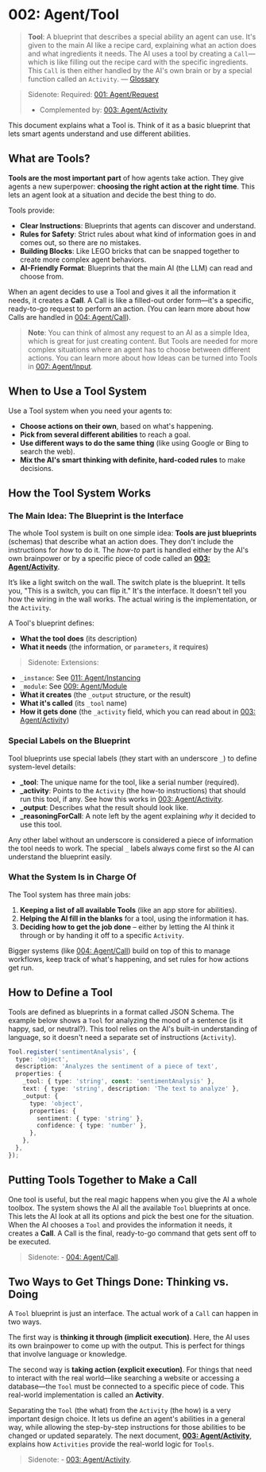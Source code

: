 # 002: Agent/Tool

> **Tool**: A blueprint that describes a special ability an agent can use. It's given to the main AI like a recipe card, explaining what an action does and what ingredients it needs. The AI uses a tool by creating a `Call`—which is like filling out the recipe card with the specific ingredients. This `Call` is then either handled by the AI's own brain or by a special function called an `Activity`. — [Glossary](./000_glossary.md)

> Sidenote: Required: [001: Agent/Request](./001_agent_request.md)
> - Complemented by: [003: Agent/Activity](./003_agent_activity.md)

This document explains what a Tool is. Think of it as a basic blueprint that lets smart agents understand and use different abilities.

## What are Tools?

**Tools are the most important part** of how agents take action. They give agents a new superpower: **choosing the right action at the right time**. This lets an agent look at a situation and decide the best thing to do.

Tools provide:

- **Clear Instructions**: Blueprints that agents can discover and understand.
- **Rules for Safety**: Strict rules about what kind of information goes in and comes out, so there are no mistakes.
- **Building Blocks**: Like LEGO bricks that can be snapped together to create more complex agent behaviors.
- **AI-Friendly Format**: Blueprints that the main AI (the LLM) can read and choose from.

When an agent decides to use a Tool and gives it all the information it needs, it creates a **Call**. A Call is like a filled-out order form—it's a specific, ready-to-go request to perform an action. (You can learn more about how Calls are handled in [004: Agent/Call](./004_agent_call.md)).

> **Note**: You can think of almost any request to an AI as a simple Idea, which is great for just creating content. But Tools are needed for more complex situations where an agent has to choose between different actions. You can learn more about how Ideas can be turned into Tools in [007: Agent/Input](./007_agent_input.md).

## When to Use a Tool System

Use a Tool system when you need your agents to:

- **Choose actions on their own**, based on what's happening.
- **Pick from several different abilities** to reach a goal.
- **Use different ways to do the same thing** (like using Google or Bing to search the web).
- **Mix the AI's smart thinking with definite, hard-coded rules** to make decisions.

## How the Tool System Works

### The Main Idea: The Blueprint is the Interface

The whole Tool system is built on one simple idea: **Tools are just blueprints** (schemas) that describe what an action does. They don't include the instructions for *how* to do it. The *how-to* part is handled either by the AI's own brainpower or by a specific piece of code called an **[003: Agent/Activity](./003_agent_activity.md)**.

It’s like a light switch on the wall. The switch plate is the blueprint. It tells you, "This is a switch, you can flip it." It's the interface. It doesn't tell you how the wiring in the wall works. The actual wiring is the implementation, or the `Activity`.


A Tool's blueprint defines:

- **What the tool does** (its description)
- **What it needs** (the information, or `parameters`, it requires)
> Sidenote: Extensions:
>

- `_instance`: See [011: Agent/Instancing](./011_agent_instancing.md)
- `_module`: See [009: Agent/Module](./009_agent_module.md)
- **What it creates** (the `_output` structure, or the result)
- **What it's called** (its `_tool` name)
- **How it gets done** (the `_activity` field, which you can read about in [003: Agent/Activity](./003_agent_activity.md))

### Special Labels on the Blueprint

Tool blueprints use special labels (they start with an underscore `_`) to define system-level details:

- **\_tool**: The unique name for the tool, like a serial number (required).
- **\_activity**: Points to the `Activity` (the how-to instructions) that should run this tool, if any. See how this works in [003: Agent/Activity](./003_agent_activity.md).
- **\_output**: Describes what the result should look like.
- **\_reasoningForCall**: A note left by the agent explaining *why* it decided to use this tool.

Any other label without an underscore is considered a piece of information the tool needs to work. The special `_` labels always come first so the AI can understand the blueprint easily.

### What the System Is in Charge Of

The Tool system has three main jobs:

1.  **Keeping a list of all available Tools** (like an app store for abilities).
2.  **Helping the AI fill in the blanks** for a tool, using the information it has.
3.  **Deciding how to get the job done** – either by letting the AI think it through or by handing it off to a specific `Activity`.

Bigger systems (like [004: Agent/Call](./004_agent_call.md)) build on top of this to manage workflows, keep track of what's happening, and set rules for how actions get run.

## How to Define a Tool

Tools are defined as blueprints in a format called JSON Schema. The example below shows a `Tool` for analyzing the mood of a sentence (is it happy, sad, or neutral?). This tool relies on the AI's built-in understanding of language, so it doesn't need a separate set of instructions (`Activity`).

```typescript
Tool.register('sentimentAnalysis', {
  type: 'object',
  description: 'Analyzes the sentiment of a piece of text',
  properties: {
    _tool: { type: 'string', const: 'sentimentAnalysis' },
    text: { type: 'string', description: 'The text to analyze' },
    _output: {
      type: 'object',
      properties: {
        sentiment: { type: 'string' },
        confidence: { type: 'number' },
      },
    },
  },
});
```

## Putting Tools Together to Make a Call

One tool is useful, but the real magic happens when you give the AI a whole toolbox. The system shows the AI all the available `Tool` blueprints at once. This lets the AI look at all its options and pick the best one for the situation. When the AI chooses a `Tool` and provides the information it needs, it creates a **Call**. A Call is the final, ready-to-go command that gets sent off to be executed.

> Sidenote: - [004: Agent/Call](./004_agent_call.md).
>

## Two Ways to Get Things Done: Thinking vs. Doing

A `Tool` blueprint is just an interface. The actual work of a `Call` can happen in two ways.

The first way is **thinking it through (implicit execution)**. Here, the AI uses its own brainpower to come up with the output. This is perfect for things that involve language or knowledge.

The second way is **taking action (explicit execution)**. For things that need to interact with the real world—like searching a website or accessing a database—the `Tool` must be connected to a specific piece of code. This real-world implementation is called an **Activity**.

Separating the `Tool` (the what) from the `Activity` (the how) is a very important design choice. It lets us define an agent's abilities in a general way, while allowing the step-by-step instructions for those abilities to be changed or updated separately. The next document, **[003: Agent/Activity](./003_agent_activity.md)**, explains how `Activities` provide the real-world logic for `Tools`.

> Sidenote: - [003: Agent/Activity](./003_agent_activity.md).
>
